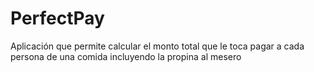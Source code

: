 # PerfectPay
Aplicación que permite calcular el monto total que le toca pagar a cada persona de una comida incluyendo la propina al mesero
